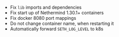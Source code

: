- Fix `lib` imports and dependencies
- Fix start up of Nethermind 1.30.1+ containers
- Fix docker 8080 port mappings
- Do not change container name, when restarting it
- Automatically forward `SETH_LOG_LEVEL` to k8s
